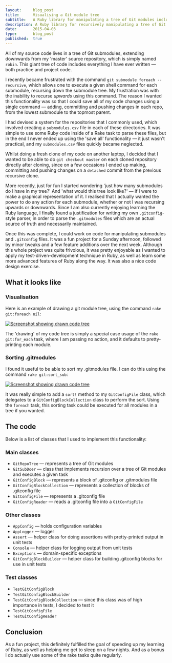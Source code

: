```yaml
---
layout:     blog_post
title:      Visualising a Git module tree
subtitle:   A Ruby library for manipulating a tree of Git modules including visualisation
description: A Ruby library for recursively manipulating a tree of Git modules including, visualisation, sorting and saving code
date:       2015-04-03
type:       blog_post
published:  true
---
```


All of my source code lives in a tree of Git submodules, extending downwards from my 'master' source repository, which is simply named `robin`. This giant tree of code includes everything I have ever written — both practice and project code.

I recently became frustrated with the command `git submodule foreach --recursive`, which allows one to execute a given shell command for each submodule, recursing down the submodule tree. My frustration was with the inability to recurse *upwards* using this command. The reason I wanted this functionality was so that I could save all of my code changes using a single command — adding, committing and pushing changes in each repo, from the lowest submodule to the topmost parent.

I had devised a system for the repositories that I commonly used, which involved creating a `submodules.csv` file in each of these directories. It was simple to use some Ruby code inside of a Rake task to parse these files, but in the end I never ended up using the 'save all' functionality — it just wasn't practical, and my `submodules.csv` files quickly became neglected.

Whilst doing a fresh clone of my code on another laptop, I decided that I wanted to be able to do `git checkout master` on each cloned repository directly after cloning, since on a few occasions I ended up making, committing and pushing changes on a `detached` commit from the previous recursive clone.

More recently, just for fun I started wondering 'just how many submodules do I have in my tree?' And 'what would this tree look like?' — if I were to make a graphical representation of it. I realised that I actually wanted the power to do any action for each submodule, whether or not I was recursing upwards or downwards. Since I am also currently enjoying learning the Ruby language, I finally found a justification for writing my own `.gitconfig`-style parser, in order to parse the `.gitmodules` files which are an actual source of truth and necessarily maintained.

Once this was complete, I could work on code for manipulating submodules and `.gitconfig` files. It was a fun project for a Sunday afternoon, followed by minor tweaks and a few feature additions over the next week. Although this whole project was quite frivolous, it was pretty enjoyable as I wanted to apply my test-driven-development technique in Ruby, as well as learn some more advanced features of Ruby along the way. It was also a nice code design exercise.

## What it looks like

### Visualisation
Here is an example of drawing a git module tree, using the command `rake git:foreach nil`:

<div class="thumbnail">
  <a href="{{ site.baseurl }}/img/rake_each_sub.png"><img src="{{ site.baseurl }}/img/rake_each_sub.png" alt="Screenshot showing drawn code tree" /></a>
</div>

The 'drawing' of my code tree is simply a special case usage of the `rake git:for_each` task, where I am passing no action, and it defaults to pretty-printing each module.

### Sorting .gitmodules
I found it useful to be able to sort my .gitmodules file. I can do this using the command `rake git:sort_sub`:

<a href="/img/rake_sort_sub.png"><img src="/img/rake_sort_sub.png" alt="Screenshot showing drawn code tree" /></a>

It was really simple to add a `sort!` method to my `GitConfigFile` class, which delegates to a `GitConfigBlockCollection` class to perform the sort. Using the `foreach` task, this sorting task could be executed for all modules in a tree if you wanted.

## The code
Below is a list of classes that I used to implement this functionality:

### Main classes
* `GitRepoTree` — represents a tree of Git modules
* `GitSubDoer` — class that implements recursion over a tree of Git modules and executes a given task
* `GitConfigBlock` — represents a block of .gitconfig or .gitmodules file
* `GitConfigBlockCollection` — represents a collection of blocks of .gitconfig file
* `GitConfigFile` — represents a .gitconfig file
* `GitConfigReader` — reads a .gitconfig file into a `GitConfigFile`

### Other classes
* `AppConfig` — holds configuration variables
* `AppLogger` — logger
* `Assert` — helper class for doing assertions with pretty-printed output in unit tests
* `Console` — helper class for logging output from unit tests
* `Exceptions` — domain-specific exceptions
* `GitConfigBlockBuilder` — helper class for building .gitconfig blocks for use in unit tests

### Test classes
* `TestGitConfigBlock`
* `TestGitConfigBlockBuilder`
* `TestGitConfigBlockCollection` — since this class was of high importance in tests, I decided to test it
* `TestGitConfigFile`
* `TestGitConfigReader`

## Conclusion
As a fun project, this definitely fulfilled the goal of speeding up my learning of Ruby, as well as helping me get to sleep on a few nights. And as a bonus I do actually use some of the rake tasks quite regularly.